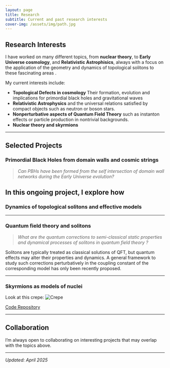 ```yaml
---
layout: page
title: Research
subtitle: Current and past research interests
cover-img: /assets/img/path.jpg
---
```


## Research Interests

I have worked on many different topics, from **nuclear theory**, to **Early Universe cosmology**, and **Relativistic Astrophisics**, always with a focus on the application of the geometry and dynamics of topological solitons to these fascinating areas .

My current interests include:

- **Topological Defects in cosmology** Their formation, evolution and implications for primordial black holes and gravitational waves
- **Relativistic Astrophysics** and the universal relations satisfied by compact objects such as neutron or boson stars.
- **Nonperturbative aspects of Quantum Field Theory** such as instanton effects or particle production in nontrivial backgrounds.
- **Nuclear theory and skyrmions** 

---

## Selected Projects

###  Primordial Black Holes from domain walls and cosmic strings

> *Can PBHs have been formed from the self intersection of domain wall networks during the Early Universe evolution?*

In this ongoing project, I explore how 
---

###  Dynamics of topological solitons and effective models




---
###  Quantum field theory and solitons

> *What are the quantum corrections to semi-classical static properties and dynamical processes of solitons in quantum field theory ?*

Solitons are typically treated as classical solutions of QFT, but quantum effects may alter their properties and dynamics. A general framework to study such corrections perturbatively in the coupling constant of the corresponding model has only been recently proposed.

---


###  Skyrmions as models of nuclei

Look at this crepe:  ![Crepe](/assets/img/crepe.jpg)

[Code Repository](https://github.com/yourusername/microstate-counting)

---

## Collaboration 

I’m always open to collaborating on interesting projects that may overlap with the topics above.



---

_Updated: April 2025_
